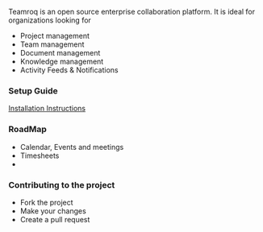 

Teamroq is an open source enterprise collaboration platform. It is ideal for organizations looking for

- Project management
- Team management
- Document management
- Knowledge management
- Activity Feeds & Notifications

### Setup Guide ###

[Installation Instructions](https://github.com/srisa/teamroq/wiki/Setup-Guide)

### RoadMap ###

* Calendar, Events and meetings
* Timesheets
*

### Contributing to the project ###

* Fork the project
* Make your changes
* Create a pull request

